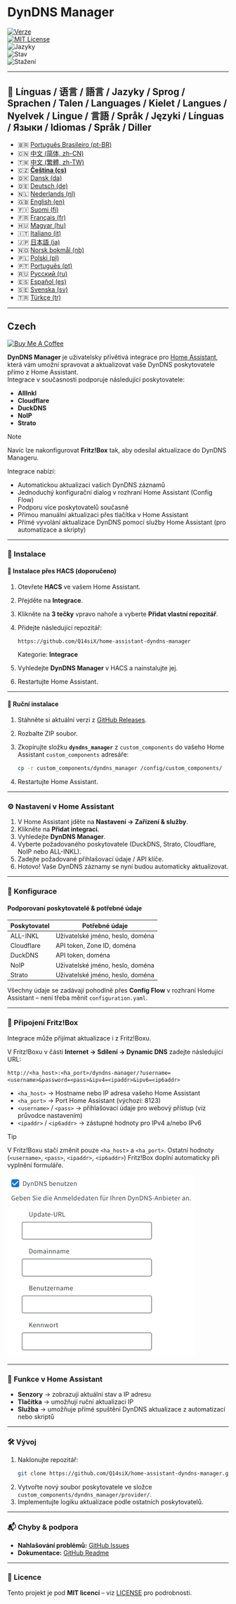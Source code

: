 # DynDNS Manager

[![Verze](https://img.shields.io/github/v/release/Q14siX/home-assistant-dyndns-manager)](https://github.com/Q14siX/home-assistant-dyndns-manager/releases)  
[![MIT License](https://img.shields.io/badge/License-MIT-green.svg)](LICENSE)  
![Jazyky](https://img.shields.io/badge/languages-20-blue.svg)  
![Stav](https://img.shields.io/badge/status-stable-brightgreen.svg)  
![Stažení](https://img.shields.io/github/downloads/Q14siX/home-assistant-dyndns-manager/total)

---

## 📌 Línguas / 语言 / 語言 / Jazyky / Sprog / Sprachen / Talen / Languages / Kielet / Langues / Nyelvek / Lingue / 言語 / Språk / Języki / Línguas / Языки / Idiomas / Språk / Diller

- 🇧🇷 [Português Brasileiro (pt-BR)](https://github.com/Q14siX/home-assistant-dyndns-manager/blob/main/README/README_PT-BR.md#portugues-brasileiro)
- 🇨🇳 [中文 (简体, zh-CN)](https://github.com/Q14siX/home-assistant-dyndns-manager/blob/main/README/README_ZH-CN.md#简体中文)
- 🇹🇼 [中文 (繁體, zh-TW)](https://github.com/Q14siX/home-assistant-dyndns-manager/blob/main/README/README_ZH-TW.md#繁體中文)
- 🇨🇿 [**Čeština (cs)**](https://github.com/Q14siX/home-assistant-dyndns-manager/blob/main/README/README_CS.md#czech)
- 🇩🇰 [Dansk (da)](https://github.com/Q14siX/home-assistant-dyndns-manager/blob/main/README/README_DA.md#dansk)
- 🇩🇪 [Deutsch (de)](https://github.com/Q14siX/home-assistant-dyndns-manager/blob/main/README/README_DE.md#deutsch)
- 🇳🇱 [Nederlands (nl)](https://github.com/Q14siX/home-assistant-dyndns-manager/blob/main/README/README_NL.md#dutch)
- 🇬🇧 [English (en)](https://github.com/Q14siX/home-assistant-dyndns-manager/blob/main/README/README_EN.md#english)
- 🇫🇮 [Suomi (fi)](https://github.com/Q14siX/home-assistant-dyndns-manager/blob/main/README/README_FI.md#suomi)
- 🇫🇷 [Français (fr)](https://github.com/Q14siX/home-assistant-dyndns-manager/blob/main/README/README_FR.md#français)
- 🇭🇺 [Magyar (hu)](https://github.com/Q14siX/home-assistant-dyndns-manager/blob/main/README/README_HU.md#magyar)
- 🇮🇹 [Italiano (it)](https://github.com/Q14siX/home-assistant-dyndns-manager/blob/main/README/README_IT.md#italiano)
- 🇯🇵 [日本語 (ja)](https://github.com/Q14siX/home-assistant-dyndns-manager/blob/main/README/README_JA.md#日本語)
- 🇳🇴 [Norsk bokmål (nb)](https://github.com/Q14siX/home-assistant-dyndns-manager/blob/main/README/README_NB.md#norsk)
- 🇵🇱 [Polski (pl)](https://github.com/Q14siX/home-assistant-dyndns-manager/blob/main/README/README_PL.md#polski)
- 🇵🇹 [Português (pt)](https://github.com/Q14siX/home-assistant-dyndns-manager/blob/main/README/README_PT.md#português)
- 🇷🇺 [Русский (ru)](https://github.com/Q14siX/home-assistant-dyndns-manager/blob/main/README/README_RU.md#Русский)
- 🇪🇸 [Español (es)](https://github.com/Q14siX/home-assistant-dyndns-manager/blob/main/README/README_ES.md#español)
- 🇸🇪 [Svenska (sv)](https://github.com/Q14siX/home-assistant-dyndns-manager/blob/main/README/README_SV.md#svenska)
- 🇹🇷 [Türkçe (tr)](https://github.com/Q14siX/home-assistant-dyndns-manager/blob/main/README/README_TR.md#türkçe)

---

## Czech

<a href="https://www.buymeacoffee.com/Q14siX" target="_blank"><img src="https://cdn.buymeacoffee.com/buttons/v2/default-yellow.png" alt="Buy Me A Coffee" style="height: 60px !important;width: 217px !important;" ></a>

**DynDNS Manager** je uživatelsky přívětivá integrace pro [Home Assistant](https://www.home-assistant.io/), která vám umožní spravovat a aktualizovat vaše DynDNS poskytovatele přímo z Home Assistant.  
Integrace v současnosti podporuje následující poskytovatele:

- **AllInkl**
- **Cloudflare**
- **DuckDNS**
- **NoIP**
- **Strato**

> [!NOTE]
> Navíc lze nakonfigurovat **Fritz!Box** tak, aby odesílal aktualizace do DynDNS Manageru.

Integrace nabízí:
- Automatickou aktualizaci vašich DynDNS záznamů
- Jednoduchý konfigurační dialog v rozhraní Home Assistant (Config Flow)
- Podporu více poskytovatelů současně
- Přímou manuální aktualizaci přes tlačítka v Home Assistant
- Přímé vyvolání aktualizace DynDNS pomocí služby Home Assistant (pro automatizace a skripty)

---

### 🚀 Instalace

#### 🔹 Instalace přes HACS (doporučeno)

1. Otevřete **HACS** ve vašem Home Assistant.
2. Přejděte na **Integrace**.
3. Klikněte na **3 tečky** vpravo nahoře a vyberte **Přidat vlastní repozitář**.
4. Přidejte následující repozitář:

   ```
   https://github.com/Q14siX/home-assistant-dyndns-manager
   ```

   Kategorie: **Integrace**

5. Vyhledejte **DynDNS Manager** v HACS a nainstalujte jej.
6. Restartujte Home Assistant.

---

#### 🔹 Ruční instalace

1. Stáhněte si aktuální verzi z [GitHub Releases](https://github.com/Q14siX/home-assistant-dyndns-manager/releases).
2. Rozbalte ZIP soubor.
3. Zkopírujte složku **`dyndns_manager`** z `custom_components` do vašeho Home Assistant `custom_components` adresáře:

   ```bash
   cp -r custom_components/dyndns_manager /config/custom_components/
   ```

4. Restartujte Home Assistant.

---

### ⚙️ Nastavení v Home Assistant

1. V Home Assistant jděte na **Nastavení → Zařízení & služby**.
2. Klikněte na **Přidat integraci**.
3. Vyhledejte **DynDNS Manager**.
4. Vyberte požadovaného poskytovatele (DuckDNS, Strato, Cloudflare, NoIP nebo ALL-INKL).
5. Zadejte požadované přihlašovací údaje / API klíče.
6. Hotovo! Vaše DynDNS záznamy se nyní budou automaticky aktualizovat.

---

### 📄 Konfigurace

#### Podporovaní poskytovatelé & potřebné údaje

| Poskytovatel | Potřebné údaje |
|--------------|----------------|
| ALL-INKL     | Uživatelské jméno, heslo, doména |
| Cloudflare   | API token, Zone ID, doména |
| DuckDNS      | API token, doména |
| NoIP         | Uživatelské jméno, heslo, doména |
| Strato       | Uživatelské jméno, heslo, doména |

Všechny údaje se zadávají pohodlně přes **Config Flow** v rozhraní Home Assistant – není třeba měnit `configuration.yaml`.

---

### 📡 Připojení Fritz!Box

Integrace může přijímat aktualizace i z Fritz!Boxu.

V Fritz!Boxu v části **Internet → Sdílení → Dynamic DNS** zadejte následující URL:

```
http://<ha_host>:<ha_port>/dyndns-manager/?username=<username>&password=<pass>&ipv4=<ipaddr>&ipv6=<ip6addr>
```

- `<ha_host>` → Hostname nebo IP adresa vašeho Home Assistant
- `<ha_port>` → Port Home Assistant (výchozí: 8123)
- `<username>` / `<pass>` → přihlašovací údaje pro webový přístup (viz průvodce nastavením)
- `<ipaddr>` / `<ip6addr>` → zástupné hodnoty pro IPv4 a/nebo IPv6

> [!TIP]
> V Fritz!Boxu stačí změnit pouze `<ha_host>` a `<ha_port>`. Ostatní hodnoty (`<username>`, `<pass>`, `<ipaddr>`, `<ip6addr>`) Fritz!Box doplní automaticky při vyplnění formuláře.

![FRITZ!BOX vstupní formulář](https://raw.githubusercontent.com/Q14siX/home-assistant-dyndns-manager/master/images/FRITZ!Box.png)

---

### 🔘 Funkce v Home Assistant

- **Senzory** → zobrazují aktuální stav a IP adresu
- **Tlačítka** → umožňují ruční aktualizaci IP
- **Služba** → umožňuje přímé spuštění DynDNS aktualizace z automatizací nebo skriptů

---

### 🛠 Vývoj

1. Naklonujte repozitář:
   ```bash
   git clone https://github.com/Q14siX/home-assistant-dyndns-manager.git
   ```
2. Vytvořte nový soubor poskytovatele ve složce `custom_components/dyndns_manager/provider/`.
3. Implementujte logiku aktualizace podle ostatních poskytovatelů.

---

### 📬 Chyby & podpora

- **Nahlašování problémů:** [GitHub Issues](https://github.com/Q14siX/home-assistant-dyndns-manager/issues)  
- **Dokumentace:** [GitHub Readme](https://github.com/Q14siX/home-assistant-dyndns-manager)

---

### 📜 Licence

Tento projekt je pod **MIT licencí** – viz [LICENSE](https://github.com/Q14siX/home-assistant-dyndns-manager/blob/main/LICENSE) pro podrobnosti.
